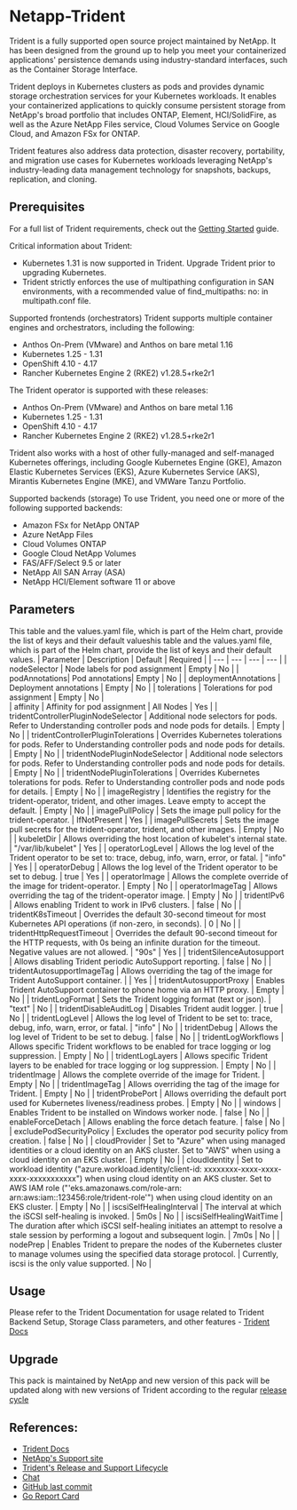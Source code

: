# Netapp-Trident
Trident is a fully supported open source project maintained by NetApp. It has been designed from the ground up to help you meet your containerized applications' persistence demands using industry-standard interfaces, such as the Container Storage Interface.

Trident deploys in Kubernetes clusters as pods and provides dynamic storage orchestration services for your Kubernetes workloads. It enables your containerized applications to quickly consume persistent storage from NetApp's broad portfolio that
includes ONTAP, Element, HCI/SolidFire, as well as the Azure NetApp Files service, Cloud Volumes Service on Google Cloud, and Amazon FSx for ONTAP.

Trident features also address data protection, disaster recovery, portability, and migration use cases for Kubernetes workloads leveraging NetApp's industry-leading data management technology for snapshots, backups,
replication, and cloning.

## Prerequisites
For a full list of Trident requirements, check out the [Getting Started](https://docs.netapp.com/us-en/trident/trident-get-started/requirements.html) guide. 

Critical information about Trident:
* Kubernetes 1.31 is now supported in Trident. Upgrade Trident prior to upgrading Kubernetes.
* Trident strictly enforces the use of multipathing configuration in SAN environments, with a recommended value of find_multipaths: no: in multipath.conf file.

Supported frontends (orchestrators)
Trident supports multiple container engines and orchestrators, including the following:
* Anthos On-Prem (VMware) and Anthos on bare metal 1.16
* Kubernetes 1.25 - 1.31
* OpenShift 4.10 - 4.17
* Rancher Kubernetes Engine 2 (RKE2) v1.28.5+rke2r1

The Trident operator is supported with these releases:
* Anthos On-Prem (VMware) and Anthos on bare metal 1.16
* Kubernetes 1.25 - 1.31
* OpenShift 4.10 - 4.17
* Rancher Kubernetes Engine 2 (RKE2) v1.28.5+rke2r1

Trident also works with a host of other fully-managed and self-managed Kubernetes offerings, including Google Kubernetes Engine (GKE), Amazon Elastic Kubernetes Services (EKS), Azure Kubernetes Service (AKS), Mirantis Kubernetes Engine (MKE), and VMWare Tanzu Portfolio.

Supported backends (storage)
To use Trident, you need one or more of the following supported backends:
* Amazon FSx for NetApp ONTAP
* Azure NetApp Files
* Cloud Volumes ONTAP
* Google Cloud NetApp Volumes
* FAS/AFF/Select 9.5 or later
* NetApp All SAN Array (ASA)
* NetApp HCI/Element software 11 or above

## Parameters
This table and the values.yaml file, which is part of the Helm chart, provide the list of keys and their default valueshis table and the values.yaml file, which is part of the Helm chart, provide the list of keys and their default values.
| Parameter  | Description | Default  | Required | 
| --- | --- | --- | --- | 
| nodeSelector | Node labels for pod assignment | Empty | No |
| podAnnotations| Pod annotations| Empty | No |
| deploymentAnnotations | Deployment annotations | Empty  | No |
| tolerations | Tolerations for pod assignment | Empty  | No |  
| affinity | Affinity for pod assignment | All Nodes  | Yes |
| tridentControllerPluginNodeSelector | Additional node selectors for pods. Refer to Understanding controller pods and node pods for details. | Empty | No  | 
| tridentControllerPluginTolerations | Overrides Kubernetes tolerations for pods. Refer to Understanding controller pods and node pods for details. | Empty | No |
| tridentNodePluginNodeSelector | Additional node selectors for pods. Refer to Understanding controller pods and node pods for details. | Empty | No |
| tridentNodePluginTolerations | Overrides Kubernetes tolerations for pods. Refer to Understanding controller pods and node pods for details. | Empty | No |
| imageRegistry | Identifies the registry for the trident-operator, trident, and other images. Leave empty to accept the default. | Empty | No |
| imagePullPolicy | Sets the image pull policy for the trident-operator. | IfNotPresent | Yes |
| imagePullSecrets | Sets the image pull secrets for the trident-operator, trident, and other images. | Empty | No |
| kubeletDir | Allows overriding the host location of kubelet's internal state. | "/var/lib/kubelet" | Yes |
| operatorLogLevel | Allows the log level of the Trident operator to be set to: trace, debug, info, warn, error, or fatal. | "info" | Yes |
| operatorDebug | Allows the log level of the Trident operator to be set to debug. | true | Yes |
| operatorImage | Allows the complete override of the image for trident-operator. | Empty | No |
| operatorImageTag | Allows overriding the tag of the trident-operator image. | Empty | No |
| tridentIPv6 | Allows enabling Trident to work in IPv6 clusters. | false | No |
| tridentK8sTimeout | Overrides the default 30-second timeout for most Kubernetes API operations (if non-zero, in seconds). | 0 | No |
| tridentHttpRequestTimeout | Overrides the default 90-second timeout for the HTTP requests, with 0s being an infinite duration for the timeout. Negative values are not allowed. | "90s" | Yes |
| tridentSilenceAutosupport | Allows disabling Trident periodic AutoSupport reporting. | false | No |
| tridentAutosupportImageTag | Allows overriding the tag of the image for Trident AutoSupport container. | <version> | Yes |
| tridentAutosupportProxy | Enables Trident AutoSupport container to phone home via an HTTP proxy. | Empty | No |
| tridentLogFormat | Sets the Trident logging format (text or json). | "text" | No |
| tridentDisableAuditLog | Disables Trident audit logger. | true | No |
| tridentLogLevel | Allows the log level of Trident to be set to: trace, debug, info, warn, error, or fatal. | "info" | No |
| tridentDebug | Allows the log level of Trident to be set to debug. | false | No |
| tridentLogWorkflows | Allows specific Trident workflows to be enabled for trace logging or log suppression. | Empty | No |
| tridentLogLayers | Allows specific Trident layers to be enabled for trace logging or log suppression. | Empty | No |
| tridentImage | Allows the complete override of the image for Trident. | Empty | No |
| tridentImageTag | Allows overriding the tag of the image for Trident. | Empty | No |
| tridentProbePort | Allows overriding the default port used for Kubernetes liveness/readiness probes. | Empty | No |
| windows | Enables Trident to be installed on Windows worker node. | false | No |
| enableForceDetach | Allows enabling the force detach feature. | false | No |
| excludePodSecurityPolicy | Excludes the operator pod security policy from creation. | false | No |
| cloudProvider | Set to "Azure" when using managed identities or a cloud identity on an AKS cluster. Set to "AWS" when using a cloud identity on an EKS cluster. | Empty | No |
| cloudIdentity | Set to workload identity ("azure.workload.identity/client-id: xxxxxxxx-xxxx-xxxx-xxxx-xxxxxxxxxxx") when using cloud identity on an AKS cluster. Set to AWS IAM role ("'eks.amazonaws.com/role-arn: arn:aws:iam::123456:role/trident-role'") when using cloud identity on an EKS cluster. | Empty | No |
| iscsiSelfHealingInterval | The interval at which the iSCSI self-healing is invoked. | 5m0s | No |
| iscsiSelfHealingWaitTime | The duration after which iSCSI self-healing initiates an attempt to resolve a stale session by performing a logout and subsequent login. | 7m0s | No |
| nodePrep | Enables Trident to prepare the nodes of the Kubernetes cluster to manage volumes using the specified data storage protocol. | Currently, iscsi is the only value supported. | No |

## Usage
Please refer to the Trident Documentation for usage related to Trident Backend Setup, Storage Class parameters, and other features - [Trident Docs](https://docs.netapp.com/us-en/trident/index.html)

## Upgrade
This pack is maintained by NetApp and new version of this pack will be updated along with new versions of Trident according to the regular [release cycle](https://mysupport.netapp.com/site/info/trident-support)  	

## References:
* [Trident Docs](https://docs.netapp.com/us-en/trident/index.html)
* [NetApp's Support site](https://mysupport.netapp.com/site/info/version-support)
* [Trident's Release and Support Lifecycle](https://mysupport.netapp.com/site/info/trident-support)
* [Chat](http://netapp.io/slack/)
* [GitHub last commit](https://github.com/NetApp/trident/commits)
* [Go Report Card](https://goreportcard.com/report/github.com/netapp/trident)
